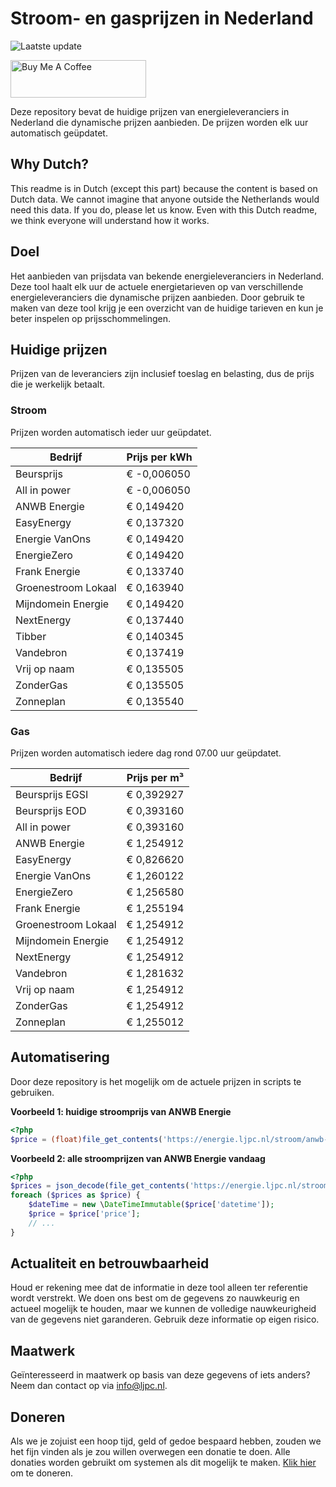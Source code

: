 # Stroom- en gasprijzen in Nederland

![Laatste update](https://img.shields.io/badge/laatste%20update-2025--06--22%2013%3A00%20CET-brightgreen)

<a href="https://www.buymeacoffee.com/Lars-" target="_blank"><img src="https://cdn.buymeacoffee.com/buttons/v2/default-orange.png" alt="Buy Me A Coffee" height="60" style="height: 60px !important;width: 217px !important;" ></a>

Deze repository bevat de huidige prijzen van energieleveranciers in Nederland die dynamische prijzen aanbieden. De prijzen worden elk uur automatisch geüpdatet.

## Why Dutch?

This readme is in Dutch (except this part) because the content is based on Dutch data. We cannot imagine that anyone outside the Netherlands would need this data. If you do, please let us know. Even with this Dutch readme, we think
everyone will understand how it works.

## Doel

Het aanbieden van prijsdata van bekende energieleveranciers in Nederland. Deze tool haalt elk uur de actuele energietarieven op van verschillende energieleveranciers die dynamische prijzen aanbieden. Door gebruik te maken van deze tool
krijg je een overzicht van de huidige tarieven en kun je beter inspelen op prijsschommelingen.

## Huidige prijzen

Prijzen van de leveranciers zijn inclusief toeslag en belasting, dus de prijs die je werkelijk betaalt.

### Stroom

Prijzen worden automatisch ieder uur geüpdatet.

 Bedrijf | Prijs per kWh 
---------|---------------
Beursprijs | € -0,006050
All in power | € -0,006050
ANWB Energie | € 0,149420
EasyEnergy | € 0,137320
Energie VanOns | € 0,149420
EnergieZero | € 0,149420
Frank Energie | € 0,133740
Groenestroom Lokaal | € 0,163940
Mijndomein Energie | € 0,149420
NextEnergy | € 0,137440
Tibber | € 0,140345
Vandebron | € 0,137419
Vrij op naam | € 0,135505
ZonderGas | € 0,135505
Zonneplan | € 0,135540


### Gas

Prijzen worden automatisch iedere dag rond 07.00 uur geüpdatet.

 Bedrijf | Prijs per m³ 
---------|--------------
Beursprijs EGSI | € 0,392927
Beursprijs EOD | € 0,393160
All in power | € 0,393160
ANWB Energie | € 1,254912
EasyEnergy | € 0,826620
Energie VanOns | € 1,260122
EnergieZero | € 1,256580
Frank Energie | € 1,255194
Groenestroom Lokaal | € 1,254912
Mijndomein Energie | € 1,254912
NextEnergy | € 1,254912
Vandebron | € 1,281632
Vrij op naam | € 1,254912
ZonderGas | € 1,254912
Zonneplan | € 1,255012


## Automatisering

Door deze repository is het mogelijk om de actuele prijzen in scripts te gebruiken.

**Voorbeeld 1: huidige stroomprijs van ANWB Energie**

```php
<?php
$price = (float)file_get_contents('https://energie.ljpc.nl/stroom/anwb-energie-nu.txt');

```

**Voorbeeld 2: alle stroomprijzen van ANWB Energie vandaag**

```php
<?php
$prices = json_decode(file_get_contents('https://energie.ljpc.nl/stroom/all-in-power-vandaag.json'),true);
foreach ($prices as $price) {
    $dateTime = new \DateTimeImmutable($price['datetime']);
    $price = $price['price'];
    // ...
}
```

## Actualiteit en betrouwbaarheid

Houd er rekening mee dat de informatie in deze tool alleen ter referentie wordt verstrekt. We doen ons best om de gegevens zo nauwkeurig en actueel mogelijk te houden, maar we kunnen de volledige nauwkeurigheid van de gegevens niet
garanderen. Gebruik deze informatie op eigen risico.

## Maatwerk

Geïnteresseerd in maatwerk op basis van deze gegevens of iets anders? Neem dan contact op
via [info@ljpc.nl](mailto:info@ljpc.nl?subject=Energie%20prijzen).

## Doneren

Als we je zojuist een hoop tijd, geld of gedoe bespaard hebben, zouden we het fijn vinden als je zou willen overwegen een
donatie te doen. Alle donaties worden gebruikt om systemen als dit mogelijk te
maken. [Klik hier](https://www.buymeacoffee.com/Lars-) om te doneren.
